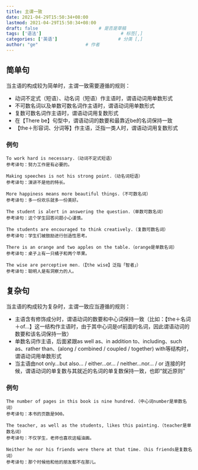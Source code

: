 ```yaml
---
title: 主谓一致
date: 2021-04-29T15:50:34+08:00
lastmod: 2021-04-29T15:50:34+08:00
draft: false                       # 是否是草稿
tags: ['语法']                              # 标签[,]
categories: ['英语']                       # 分类 [,]
author: "ge"                  # 作者
---
```

## 简单句
当主语的构成较为简单时，主谓一致需要遵循的规则： 

- 动词不定式（短语）、动名词（短语）作主语时，谓语动词用单数形式
- 不可数名词以及单数可数名词作主语时，谓语动词用单数形式
- 复数可数名词作主语时，谓语动词用复数形式
- 在【There be】句型中，谓语动词的数要和最靠近be的名词保持一致
- 【the＋形容词、分词等】作主语，泛指一类人时，谓语动词用复数形式

### 例句

```
To work hard is necessary.（动词不定式短语）
参考译句：努力工作是有必要的。

Making speeches is not his strong point.（动名词短语）
参考译句：演讲不是他的特长。

More happiness means more beautiful things.（不可数名词）
参考译句：多一份欢乐就多一份美好。

The student is alert in answering the question.（单数可数名词）
参考译句：这个学生回答问题小心谨慎。

The students are encouraged to think creatively.（复数可数名词）
参考译句：学生们被鼓励进行创造性思考。

There is an orange and two apples on the table.（orange是单数名词）
参考译句：桌子上有一只橘子和两个苹果。

The wise are perceptive men.（【the wise】泛指「智者」）
参考译句：聪明人是有洞察力的人。
```
## 复杂句
当主语的构成较为复杂时，主谓一致应当遵循的规则： 

- 主语含有修饰成分时，谓语动词的数要和中心词保持一致（比如：【the＋名词＋of...】这一结构作主语时，由于其中心词是of前面的名词，因此谓语动词的数要和该名词保持一致）
- 单数名词作主语，后面紧跟as well as、in addition to、including、such as、rather than、(along / combined / coupled / together) with等结构时，谓语动词用单数形式
- 当主语由not only...but also… / either...or… / neither...nor… / or 连接的时候，谓语动词的单复数与其就近的名词的单复数保持一致，也即“就近原则”

### 例句

```
The number of pages in this book is nine hundred.（中心词number是单数名词）
参考译句：本书的页数是900。

The teacher, as well as the students, likes this painting.（teacher是单数名词）
参考译句：不仅学生，老师也喜欢这幅油画。

Neither he nor his friends were there at that time.（his friends是复数名词）
参考译句：那个时候他和他的朋友都不在那儿。
```
